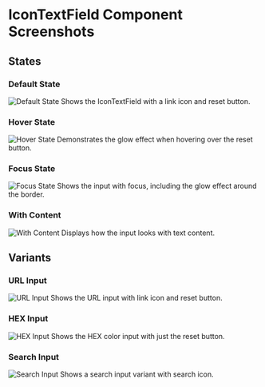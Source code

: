 # IconTextField Component Screenshots

## States

### Default State
![Default State](./default.png)
Shows the IconTextField with a link icon and reset button.

### Hover State
![Hover State](./hover.png)
Demonstrates the glow effect when hovering over the reset button.

### Focus State
![Focus State](./focus.png)
Shows the input with focus, including the glow effect around the border.

### With Content
![With Content](./with-content.png)
Displays how the input looks with text content.

## Variants

### URL Input
![URL Input](./url-input.png)
Shows the URL input with link icon and reset button.

### HEX Input
![HEX Input](./hex-input.png)
Shows the HEX color input with just the reset button.

### Search Input
![Search Input](./search-input.png)
Shows a search input variant with search icon.

